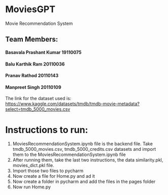 # MoviesGPT
Movie Recommendation System

## Team Members:
 #### Basavala Prashant Kumar 19110075
 #### Balu Karthik Ram 20110036
 #### Pranav Rathod 20110143
 #### Manpreet Singh 20110109
 

The link for the dataset used is: https://www.kaggle.com/datasets/tmdb/tmdb-movie-metadata?select=tmdb_5000_movies.csv

# Instructions to run:

1. MoviesRecommendationSystem.ipynb file is the backend file. Take tmdb_5000_movies.csv, tmdb_5000_credits.csv datasets and import them to the MoviesRecommendationSystem.ipynb file 
2. After running them, take the last two instructions, the data similarity.pkl, movies_dict.pkl file.
3. Import those two files to pycharm
4. Now create a file for Home.py and ad it
5. Now create a folder in pycharm and add the files in the pages folder
6. Now run Home.py
